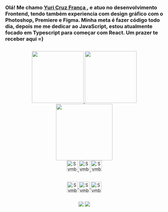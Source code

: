 ### Olá! Me chamo <a href="https://www.linkedin.com/in/yuricf/" >Yuri Cruz França </a>, e atuo no desenvolvimento Frontend, tendo também experiencia com design gráfico com o Photoshop, Premiere e Figma. Minha meta é fazer código todo dia, depois me me dedicar ao JavaScript, estou atualmente focado em Typescript para começar com React. Um prazer te receber aqui =)

##

<div align="center">
<a href="https://github.com/YuriCF1">
  <img height="165em" src="https://github-readme-stats.vercel.app/api?username=YuriCF1&show_icons=true&theme=chartreuse-dark&include_all_commits=true&count_private=true"/>
  <img height="165em" src="https://github-readme-stats.vercel.app/api/top-langs/?username=YuriCF1&layout=compact&langs_count=7&theme=chartreuse-dark"/>
  <img height='180em' src='https://github-readme-streak-stats.herokuapp.com?user=YuriCF1&theme=chartreuse-dark&hide_format=j%20M%5B%20Y%5D&fire=DD0000&ring=52DD81&dates=52DD81&stroke=ABCFDD' />
  
  
<div align=center>
  <img alt="Symbol-HTML" src="https://cdn.jsdelivr.net/gh/devicons/devicon/icons/html5/html5-original.svg" width="35" height="35"/> 
  <img alt="Symbol-CSS" src="https://cdn.jsdelivr.net/gh/devicons/devicon/icons/css3/css3-original.svg" width="35" height="35"/>
  <img alt="Symbol-JavaScript" src="https://cdn.jsdelivr.net/gh/devicons/devicon/icons/javascript/javascript-original.svg" width="35" height="35"/>
  
 ## 
  
 <img align="center" alt="Symbol-CSS" src="https://cdn.jsdelivr.net/gh/devicons/devicon/icons/photoshop/photoshop-plain.svg" width="34" height="34"/>
  <img align="center" alt="Symbol-CSS" src="https://cdn.jsdelivr.net/gh/devicons/devicon/icons/premierepro/premierepro-original.svg" width="34" height="34"/>
  <img align="center" alt="Symbol-Figma" src="https://cdn.jsdelivr.net/gh/devicons/devicon/icons/figma/figma-original.svg" width="34" height="34" />
          
</div>
                                                                                                                               
##
  
<div align=center >
  <a href = "mailto: yuricruzf@gmail.com"> <img src= https://img.shields.io/badge/Gmail-D14836?style=for-the-badge&logo=gmail&logoColor=white target="_blank"></a>
  <a href = "https://www.linkedin.com/in/yf19/"> <img src= https://img.shields.io/badge/LinkedIn-0077B5?style=for-the-badge&logo=linkedin&logoColor=white target="_blank"> </a>
  
</div>

<!---
YuriCF1/YuriCF1 is a ✨ special ✨ repository because its `README.md` (this file) appears on your GitHub profile.
You can click the Preview link to take a look at your changes.
--->
 
